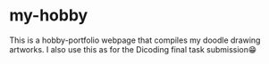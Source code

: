 # my-hobby
This is a hobby-portfolio webpage that compiles my doodle drawing artworks. 
I also use this as for the Dicoding final task submission😁
